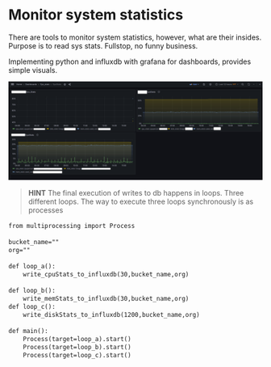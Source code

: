 # Monitor system statistics

There are tools to monitor system statistics, however, what are their insides. 
Purpose is to read sys stats. Fullstop, no funny business.

Implementing python and influxdb with grafana for dashboards, provides simple visuals.

![Grafana dashboard displaying system stats](./Imgs/Grafana.png)


> **HINT** The final execution of writes to db happens in loops. Three different loops. 
    The way to execute three loops synchronously is as processes


```
from multiprocessing import Process

bucket_name=""
org=""

def loop_a():
    write_cpuStats_to_influxdb(30,bucket_name,org)

def loop_b():
    write_memStats_to_influxdb(30,bucket_name,org)
def loop_c():
    write_diskStats_to_influxdb(1200,bucket_name,org)

def main():
    Process(target=loop_a).start()
    Process(target=loop_b).start()
    Process(target=loop_c).start()

```